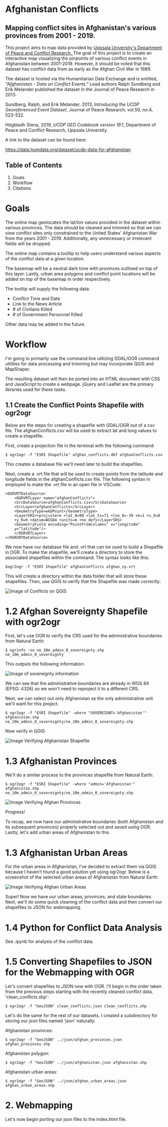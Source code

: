 # Afghanistan Conflicts
## Mapping conflict sites in Afghanistan's various provinces from 2001 - 2019. 

This project aims to map data provided by <a href='https://ucdp.uu.se/'>Uppsala University's Department of Peace and Conflict Research. </a> The goal of this project is to create an interactive map visualizing the pinpoints of various conflict events in Afghanistan between 2001-2019. However, it should be noted that this dataset has conflict data from as early as the Afghan Civil War in 1989. 

The dataset is hosted via the Humanitarian Data Exchange and is entitled, *"Afghanistan - Data on Conflict Events."* Lead authors Ralph Sundberg and Erik Melander published the dataset in the Journal of Peace Research in 2013: 

Sundberg, Ralph, and Erik Melander, 2013, *Introducing the UCDP Georeferenced Event Dataset*, Journal of Peace Research, vol.50, no.4, 523-532.

Högbladh Stena, 2019, *UCDP GED Codebook version 19.1*, Department of Peace and Conflict Research, Uppsala University.

A link to the dataset can be found here:

https://data.humdata.org/dataset/ucdp-data-for-afghanistan
 

 ## Table of Contents
 

 1. Goals
 2. Workflow
 3. Citations


# Goals 

The online map geolocates the lat/lon values provided in the dataset within various provinces. The data should be cleaned and trimmed so that we can view conflict sites only constrained to the United States' Afghanistan War from the years 2001 - 2019. Additionally, any unnecessary or irrelevant fields will be dropped. 

The online map contains a tooltip to help users understand various aspects of the conflict data at a given location. 

The basemap will be a neutral dark tone with provinces outlined on top of this layer. Lastly, urban area polygons and conflict point locations will be added on top of the basemap in order respectively. 

The tooltip will supply the following data:

- Conflict Time and Date
- Link to the News Article
- \# of Civilians Killed
- \# of Government Personnel Killed

Other data may be added in the future. 


# Workflow 

I'm going to primarily use the command line utilizing GDAL/OGR command utilities for data processing and trimming but may incorporate QGIS and MapShaper. 

The resulting dataset will then be ported into an HTML document with CSS and JavaScript to create a webpage. jQuery and Leaflet are the primary libraries used for these tasks. 


## 1.1 Create the Conflict Points Shapefile with ogr2ogr 

Below are the steps for creating a shapefile with GDAL/OGR out of a csv file. The afghanConflicts.csv will be used to extract lat and long values to create a shapefile. 

First, create a projection file in the terminal with the following command: 

```
$ ogr2ogr -f "ESRI Shapefile" afghan_conflicts.dbf afghanConflicts.csv
```

This creates a database file we'll need later to build the shapefiles. 

Next, create a .vrt file that will be used to create points from the latitude and longitude fields in the afghanConflicts.csv file. The following syntax in employed to make the .vrt file in an open file in VSCode: 

```
<OGRVRTDataSource>
    <OGRVRTLayer name="afghanConflicts">
    <SrcDataSource>afghanConflicts.csv</SrcDataSource>
    <SrcLayer>afghanConflicts</SrcLayer>
    <GeometryType>wkbPoint</GeometryType>
    <LayerSRS>+proj=stere +lat_0=90 +lat_ts=71 +lon_0=-39 +k=1 +x_0=0 
    +y_0=0 +datum=WGS84 +units=m +no_defs</LayerSRS>
    <GeometryField encoding="PointFromColumns" x="longitude" 
    y="latitude"/>
    </OGRVRTLayer>
</OGRVRTDataSource>
```


We now have our database file and .vrt that can be used to build a Shapefile in OGR. To make the shapefile, we'll create a directory to store the associated shapefiles within the command. The syntax looks like this:

```
$ogr2ogr -f "ESRI Shapefile" afghanConflicts afghan_xy.vrt
```

This will create a directory within the data folder that will store these shapefiles. Then, use QGIS to verify that the Shapefile was made correctly:


![Image of Conflicts on QGIS](images/conflict_points.JPG)


# 1.2 Afghan Sovereignty Shapefile with ogr2ogr

First, let's use OGR to verify the CRS used for the administrative boundaries from Natural Earth:

```
$ ogrinfo -so ne_10m_admin_0_sovereignty.shp ne_10m_admin_0_sovereignty 
```

This outputs the following information:

![Image of sovereignty information](images/sovereignty_info.JPG)

We can see that the administrative boundaries are already in WGS 84 (EPSG: 4326) so we won't need to reproject it to a different CRS. 

Next, we can select out only Afghanistan as the only administrative unit we'll want for this project. 

```
$ ogr2ogr -f "ESRI Shapefile" -where "SOVEREIGNT='Afghanistan'" afghanistan.shp ne_10m_admin_0_sovereignty/ne_10m_admin_0_sovereignty.shp
```

Now verify in QGIS: 

![Image Verifying Afghanistan Shapefile](images/afghanistan.JPG)

# 1.3 Afghanistan Provinces 

We'll do a similar process to the provinces shapefile from Natural Earth: 

```
$ ogr2ogr -f "ESRI Shapefile" -where "admin='Afghanistan'" afghanistan.shp ne_10m_admin_0_sovereignty/ne_10m_admin_0_sovereignty.shp
```
![Image Verifying Afghan Provinces](images/afghan_provinces.JPG)

Progress! 

To recap, we now have our administrative boundaries (both Afghanistan and its subsequent provinces) properly selected out and saved using OGR. Lastly, let's add urban areas of Afghanistan to this. 

# 1.3 Afghanistan Urban Areas

For the urban areas in Afghanistan, I've decided to extract them via QGIS because I haven't found a good solution yet using ogr2ogr. Below is a screenshot of the selected urban areas of Afghanistan from Natural Earth:

![Image Verifying Afghan Urban Areas](images/afghan_urban_areas.JPG)

Super! Now we have our urban areas, provinces, and state boundaries. Next, we'll do some quick cleaning of the conflict data and then convert our shapefiles to JSON for webmapping. 

# 1.4 Python for Conflict Data Analysis 

See .ipynb for analysis of the conflict data. 

# 1.5 Converting Shapefiles to JSON for the Webmapping with OGR

Let's convert shapefiles to JSON now with OGR. I'll begin in the order taken from the previous steps starting with the recently cleaned conflict data, 'clean_conflicts.shp':

```
$ ogr2ogr -f "GeoJSON" clean_conflicts.json clean_conflicts.shp
```

Let's do the same for the rest of our datasets. I created a subdirectory for storing our json files named 'json' naturally. 

Afghanistan provinces:

```
$ ogr2ogr -f "GeoJSON" ../json/afghan_provinces.json afghan_provinces.shp
```
Afghanistan polygon:

```
$ ogr2ogr -f "GeoJSON" ../json/afghanistan.json afghanistan.shp
```

Afghanistan urban areas:

```
$ ogr2ogr -f "GeoJSON" ../json/afghan_urban_areas.json afghan_urban_areas.shp
```

# 2. Webmapping 

Let's now begin porting our json files to the index.html file. 

